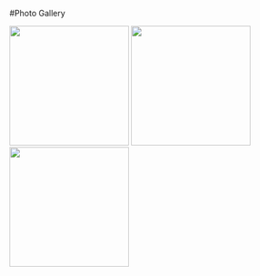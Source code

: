 #Photo Gallery
<p>
    <img src= "https://i.imgur.com/AnQa2Z1.png" width="210">
    <img src= "https://i.imgur.com/N65svlC.png" width="210" >
    <img src= "https://i.imgur.com/ULxhbch.png" width="210" >
</p>
